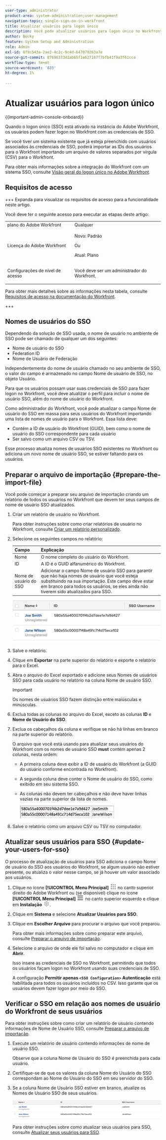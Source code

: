 ```yaml
---
user-type: administrator
product-area: system-administration;user-management
navigation-topic: single-sign-on-in-workfront
title: Atualizar usuários para logon único
description: Você pode atualizar usuários para logon único no Workfront.
author: Becky
feature: System Setup and Administration
role: Admin
exl-id: 0f9c543a-2ae2-4c2c-9c4d-647079263a7e
source-git-commit: 8769637342ab65f1e627107f7bfb41f9a3f61cca
workflow-type: tm+mt
source-wordcount: '833'
ht-degree: 1%

---
```


# Atualizar usuários para logon único

<!-- Audited: 1/2024 -->

{{important-admin-console-onboard}}

Quando o logon único (SSO) está ativado na instância do Adobe Workfront, os usuários podem fazer logon no Workfront com as credenciais de SSO.

Se você tiver um sistema existente que já esteja preenchido com usuários associados às credenciais de SSO, poderá importar as IDs dos usuários para o Workfront importando um arquivo de valores separados por vírgula (CSV) para o Workfront.

Para obter mais informações sobre a integração do Workfront com um sistema SSO, consulte [Visão geral do logon único no Adobe Workfront](../../../administration-and-setup/add-users/single-sign-on/sso-in-workfront.md).


## Requisitos de acesso

+++ Expanda para visualizar os requisitos de acesso para a funcionalidade neste artigo.

Você deve ter o seguinte acesso para executar as etapas deste artigo:

<table style="table-layout:auto"> 
 <col> 
 <col> 
 <tbody> 
  <tr> 
   <td role="rowheader">plano do Adobe Workfront</td> 
   <td>Qualquer</td> 
  </tr> 
  <tr> 
   <td role="rowheader">Licença do Adobe Workfront</td> 
   <td><p>Novo: Padrão</p><p>Ou</p><p>Atual: Plano</p></td> 
  </tr> 
  <tr> 
   <td role="rowheader">Configurações de nível de acesso</td> 
   <td> <p>Você deve ser um administrador do Workfront.</p>  </td> 
  </tr> 
 </tbody> 
</table>

Para obter mais detalhes sobre as informações nesta tabela, consulte [Requisitos de acesso na documentação do Workfront](/help/quicksilver/administration-and-setup/add-users/access-levels-and-object-permissions/access-level-requirements-in-documentation.md).

+++

## Nomes de usuários do SSO

Dependendo da solução de SSO usada, o nome de usuário no ambiente de SSO pode ser chamado de qualquer um dos seguintes:

* Nome de usuário do SSO
* Federation ID
* Nome de Usuário de Federação

Independentemente do nome de usuário chamado no seu ambiente de SSO, o valor do campo é armazenado no campo Nome de usuário de SSO, no objeto Usuário.

Para que os usuários possam usar suas credenciais de SSO para fazer logon no Workfront, você deve atualizar o perfil para incluir o nome de usuário SSO, além do nome de usuário do Workfront.

Como administrador do Workfront, você pode atualizar o campo Nome de usuário do SSO em massa para seus usuários do Workfront importando uma lista de nomes de usuário para o Workfront. Essa lista deve:

* Contém a ID de usuário do Workfront (GUID), bem como o nome de usuário do SSO correspondente para cada usuário
* Ser salvo como um arquivo CSV ou TSV.

Esse processo atualiza nomes de usuários SSO existentes no Workfront ou adiciona um novo nome de usuário SSO, se estiver faltando para os usuários.

## Preparar o arquivo de importação {#prepare-the-import-file}

Você pode começar a preparar seu arquivo de importação criando um relatório de todos os usuários no Workfront que devem ter seus campos de nome de usuário SSO atualizados.

1. Criar um relatório de usuário no Workfront.

   Para obter instruções sobre como criar relatórios de usuário no Workfront, consulte [Criar um relatório personalizado](../../../reports-and-dashboards/reports/creating-and-managing-reports/create-custom-report.md).

1. Selecione os seguintes campos no relatório:

   | Campo | Explicação |
   |---|---|
   | Nome | O nome completo do usuário do Workfront. |
   | ID | A ID é o GUID alfanumérico do Workfront. |
   | Nome de usuário do SSO | Adicionar o campo Nome de usuário SSO para garantir que não haja nomes de usuário que você esteja substituindo na sua importação. Este campo deve estar em branco para todos os usuários, se eles ainda não tiverem sido atualizados para SSO. |

   ![](assets/users-with-sso-username-and-no-sso-access-only-field.png)

1. Salve o relatório.
1. Clique em **Exportar** na parte superior do relatório e exporte o relatório para o Excel.
1. Abra o arquivo do Excel exportado e adicione seus Nomes de usuários SSO para cada usuário no relatório na coluna Nome de usuário SSO.

   >[!IMPORTANT]
   >
   >Os nomes de usuários SSO fazem distinção entre maiúsculas e minúsculas.

1. Exclua todas as colunas no arquivo do Excel, exceto as colunas **ID** e **Nome de Usuário do SSO**.

1. Exclua os cabeçalhos da coluna e verifique se não há linhas em branco na parte superior do relatório.

   O arquivo que você está usando para atualizar seus usuários do Workfront com os nomes de usuário SSO **must** contém apenas 2 colunas, nesta ordem:

   * A primeira coluna deve exibir a ID de usuário do Workfront (a GUID do usuário conforme encontrada no Workfront).
   * A segunda coluna deve conter o Nome de usuário do SSO, como exibido em seu sistema SSO.
   * As colunas não devem ter cabeçalhos e não deve haver linhas vazias na parte superior da lista de nomes.

     ![](assets/update-users-for-sso-csv-file-for-import.png)

1. Salve o relatório como um arquivo CSV ou TSV no computador.

## Atualizar seus usuários para SSO {#update-your-users-for-sso}

O processo de atualização de usuários para SSO adiciona o campo Nome de usuário do SSO aos usuários do Workfront, se algum usuário não estiver presente, ou atualiza o valor nesse campo, se já houver um valor associado aos usuários.

1. Clique no ícone **[!UICONTROL Menu Principal]** ![Menu Principal](/help/_includes/assets/main-menu-icon.png) no canto superior direito do Adobe Workfront ou (se disponível) clique no ícone **[!UICONTROL Menu Principal]** ![Menu Principal](/help/_includes/assets/main-menu-icon-left-nav.png) no canto superior esquerdo e clique em **Instalação** ![](assets/gear-icon-settings.png).

1. Clique em **Sistema** e selecione **Atualizar Usuários para SSO**.

1. Clique em **Escolher Arquivo** para procurar o arquivo que você preparou.

   Para obter mais informações sobre como preparar este arquivo, consulte [Preparar o arquivo de importação](#prepare-the-import-file).

1. Selecione o arquivo de onde ele foi salvo no computador e clique em **Abrir**.

   Isso insere as credenciais de SSO no Workfront, permitindo que todos os usuários façam logon no Workfront usando suas credenciais de SSO.

   A configuração **Permitir apenas `<SSO Configuration>` Autenticação** está habilitada para todos os usuários incluídos no CSV. Isso garante que os usuários devem fazer logon por meio do SSO.

## Verificar o SSO em relação aos nomes de usuário do Workfront de seus usuários

Para obter instruções sobre como criar um relatório de usuário contendo informações de Nome de Usuário SSO, consulte [Preparar o arquivo de importação](#prepare-the-import-file).

1. Execute um relatório de usuário contendo informações de nome de usuário SSO.

   Observe que a coluna Nome de Usuário do SSO é preenchida para cada usuário.

1. Certifique-se de que os valores da coluna Nome do Usuário do SSO correspondam ao Nome do Usuário do SSO em seu servidor do SSO.
1. Se a coluna Nome de Usuário SSO estiver em branco, atualize os Nomes de Usuário SSO de seus usuários.

   ![](assets/users-with-sso-field-updated.png)

   Para obter instruções sobre como atualizar seus usuários para SSO, consulte [Atualizar seus usuários para SSO](#update-your-users-for-sso).
